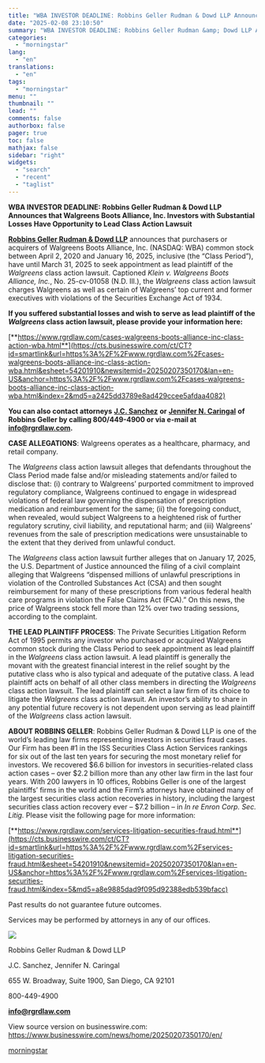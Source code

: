 ```yaml
---
title: "WBA INVESTOR DEADLINE: Robbins Geller Rudman & Dowd LLP Announces that Walgreens Boots Alliance, Inc. Investors with Substantial Losses Have Opportunity to Lead Class Action Lawsuit"
date: "2025-02-08 23:10:50"
summary: "WBA INVESTOR DEADLINE: Robbins Geller Rudman &amp; Dowd LLP Announces that Walgreens Boots Alliance, Inc. Investors with Substantial Losses Have Opportunity to Lead Class Action Lawsuit Robbins Geller Rudman &amp; Dowd LLP announces that purchasers or acquirers of Walgreens Boots Alliance, Inc. (NASDAQ: WBA) common stock between April 2, 2020..."
categories:
  - "morningstar"
lang:
  - "en"
translations:
  - "en"
tags:
  - "morningstar"
menu: ""
thumbnail: ""
lead: ""
comments: false
authorbox: false
pager: true
toc: false
mathjax: false
sidebar: "right"
widgets:
  - "search"
  - "recent"
  - "taglist"
---
```


**WBA INVESTOR DEADLINE: Robbins Geller Rudman & Dowd LLP Announces that Walgreens Boots Alliance, Inc. Investors with Substantial Losses Have Opportunity to Lead Class Action Lawsuit**

[**Robbins Geller Rudman & Dowd LLP**](https://cts.businesswire.com/ct/CT?id=smartlink&url=https%3A%2F%2Fwww.rgrdlaw.com%2Fcases-walgreens-boots-alliance-inc-class-action-wba.html&esheet=54201910&newsitemid=20250207350170&lan=en-US&anchor=Robbins+Geller+Rudman+%26amp%3B+Dowd+LLP&index=1&md5=8beb3e52fb5059eb0f0810f4c14587c3) announces that purchasers or acquirers of Walgreens Boots Alliance, Inc. (NASDAQ: WBA) common stock between April 2, 2020 and January 16, 2025, inclusive (the “Class Period”), have until March 31, 2025 to seek appointment as lead plaintiff of the *Walgreens* class action lawsuit. Captioned *Klein v. Walgreens Boots Alliance, Inc.*, No. 25-cv-01058 (N.D. Ill.), the *Walgreens* class action lawsuit charges Walgreens as well as certain of Walgreens’ top current and former executives with violations of the Securities Exchange Act of 1934.

**If you suffered substantial losses and wish to serve as lead plaintiff of the *Walgreens* class action lawsuit, please provide your information here:**

[**https://www.rgrdlaw.com/cases-walgreens-boots-alliance-inc-class-action-wba.html**](https://cts.businesswire.com/ct/CT?id=smartlink&url=https%3A%2F%2Fwww.rgrdlaw.com%2Fcases-walgreens-boots-alliance-inc-class-action-wba.html&esheet=54201910&newsitemid=20250207350170&lan=en-US&anchor=https%3A%2F%2Fwww.rgrdlaw.com%2Fcases-walgreens-boots-alliance-inc-class-action-wba.html&index=2&md5=a2425dd3789e8ad429ccee5afdaa4082)

**You can also contact attorneys** [**J.C. Sanchez**](https://cts.businesswire.com/ct/CT?id=smartlink&url=https%3A%2F%2Fwww.rgrdlaw.com%2Fcases-walgreens-boots-alliance-inc-class-action-wba.html&esheet=54201910&newsitemid=20250207350170&lan=en-US&anchor=J.C.+Sanchez&index=3&md5=9e76703bcd7e414f087b0bf57ed6592f) **or** [**Jennifer N. Caringal**](https://cts.businesswire.com/ct/CT?id=smartlink&url=https%3A%2F%2Fwww.rgrdlaw.com%2Fcases-walgreens-boots-alliance-inc-class-action-wba.html&esheet=54201910&newsitemid=20250207350170&lan=en-US&anchor=Jennifer+N.+Caringal&index=4&md5=738b1c7603d778be676f590e20b8f948) **of Robbins Geller by calling 800/449-4900 or via e-mail at** [**info@rgrdlaw.com**](mailto:info@rgrdlaw.com)**.**

**CASE ALLEGATIONS**: Walgreens operates as a healthcare, pharmacy, and retail company.

The *Walgreens* class action lawsuit alleges that defendants throughout the Class Period made false and/or misleading statements and/or failed to disclose that: (i) contrary to Walgreens’ purported commitment to improved regulatory compliance, Walgreens continued to engage in widespread violations of federal law governing the dispensation of prescription medication and reimbursement for the same; (ii) the foregoing conduct, when revealed, would subject Walgreens to a heightened risk of further regulatory scrutiny, civil liability, and reputational harm; and (iii) Walgreens’ revenues from the sale of prescription medications were unsustainable to the extent that they derived from unlawful conduct.

The *Walgreens* class action lawsuit further alleges that on January 17, 2025, the U.S. Department of Justice announced the filing of a civil complaint alleging that Walgreens “dispensed millions of unlawful prescriptions in violation of the Controlled Substances Act (CSA) and then sought reimbursement for many of these prescriptions from various federal health care programs in violation the False Claims Act (FCA).” On this news, the price of Walgreens stock fell more than 12% over two trading sessions, according to the complaint.

**THE LEAD PLAINTIFF PROCESS**: The Private Securities Litigation Reform Act of 1995 permits any investor who purchased or acquired Walgreens common stock during the Class Period to seek appointment as lead plaintiff in the *Walgreens* class action lawsuit. A lead plaintiff is generally the movant with the greatest financial interest in the relief sought by the putative class who is also typical and adequate of the putative class. A lead plaintiff acts on behalf of all other class members in directing the *Walgreens* class action lawsuit. The lead plaintiff can select a law firm of its choice to litigate the *Walgreens* class action lawsuit. An investor’s ability to share in any potential future recovery is not dependent upon serving as lead plaintiff of the *Walgreens* class action lawsuit.

**ABOUT ROBBINS GELLER**: Robbins Geller Rudman & Dowd LLP is one of the world’s leading law firms representing investors in securities fraud cases. Our Firm has been #1 in the ISS Securities Class Action Services rankings for six out of the last ten years for securing the most monetary relief for investors. We recovered $6.6 billion for investors in securities-related class action cases – over $2.2 billion more than any other law firm in the last four years. With 200 lawyers in 10 offices, Robbins Geller is one of the largest plaintiffs’ firms in the world and the Firm’s attorneys have obtained many of the largest securities class action recoveries in history, including the largest securities class action recovery ever – $7.2 billion – in *In re Enron Corp. Sec. Litig.* Please visit the following page for more information:

[**https://www.rgrdlaw.com/services-litigation-securities-fraud.html**](https://cts.businesswire.com/ct/CT?id=smartlink&url=https%3A%2F%2Fwww.rgrdlaw.com%2Fservices-litigation-securities-fraud.html&esheet=54201910&newsitemid=20250207350170&lan=en-US&anchor=https%3A%2F%2Fwww.rgrdlaw.com%2Fservices-litigation-securities-fraud.html&index=5&md5=a8e9885dad9f095d92388edb539bfacc)

Past results do not guarantee future outcomes.
  
Services may be performed by attorneys in any of our offices.

 ![](https://cts.businesswire.com/ct/CT?id=bwnews&sty=20250207350170r1&sid=mstr3&distro=nx&lang=en)

Robbins Geller Rudman & Dowd LLP
  
J.C. Sanchez, Jennifer N. Caringal
  
655 W. Broadway, Suite 1900, San Diego, CA 92101
  
800-449-4900
  
[**info@rgrdlaw.com**](mailto:info@rgrdlaw.com)

View source version on businesswire.com: <https://www.businesswire.com/news/home/20250207350170/en/>

[morningstar](https://www.morningstar.com/news/business-wire/20250207350170/wba-investor-deadline-robbins-geller-rudman-dowd-llp-announces-that-walgreens-boots-alliance-inc-investors-with-substantial-losses-have-opportunity-to-lead-class-action-lawsuit)
